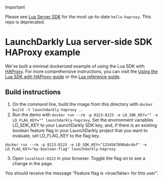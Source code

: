 > [!IMPORTANT]
> Please see [Lua Server SDK](https://github.com/launchdarkly/lua-server-sdk) for the most up-to-date `hello-haproxy`. This repo is deprecated.


# LaunchDarkly Lua server-side SDK HAProxy example

We've built a minimal dockerized example of using the Lua SDK with [HAProxy](https://www.haproxy.org/). For more comprehensive instructions, you can visit the [Using the Lua SDK with HAProxy guide](https://docs.launchdarkly.com/guides/sdk/haproxy) or the [Lua reference guide](https://docs.launchdarkly.com/sdk/server-side/lua).

## Build instructions

1. On the command line, build the image from this directory with `docker build -t launchdarkly-haproxy .`.
2. Run the demo with `docker run --rm -p 8123:8123 -e LD_SDK_KEY="" -e LD_FLAG_KEY="" launchdarkly-haproxy`. Set the environment variables LD_SDK_KEY to your LaunchDarkly SDK key, and, if there is an existing boolean feature flag in your LaunchDarkly project that you want to evaluate, set LD_FLAG_KEY to the flag key.

```
docker run --rm -p 8123:8123 -e LD_SDK_KEY="1234567890abcdef" -e LD_FLAG_KEY="my-boolean-flag" launchdarkly-haproxy
```

3. Open `localhost:8123` in your browser. Toggle the flag on to see a change in the page. 

You should receive the message ”Feature flag is <true/false> for this user”.
